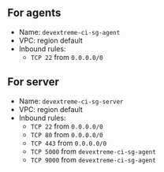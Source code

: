 ## For agents

- Name: `devextreme-ci-sg-agent` 
- VPC: region default
- Inbound rules:
  - `TCP 22` from `0.0.0.0/0`

## For server 

- Name: `devextreme-ci-sg-server`
- VPC: region default
- Inbound rules:
  - `TCP 22` from `0.0.0.0/0`
  - `TCP 80` from `0.0.0.0/0`
  - `TCP 443` from `0.0.0.0/0`
  - `TCP 5000` from `devextreme-ci-sg-agent`
  - `TCP 9000` from `devextreme-ci-sg-agent`
